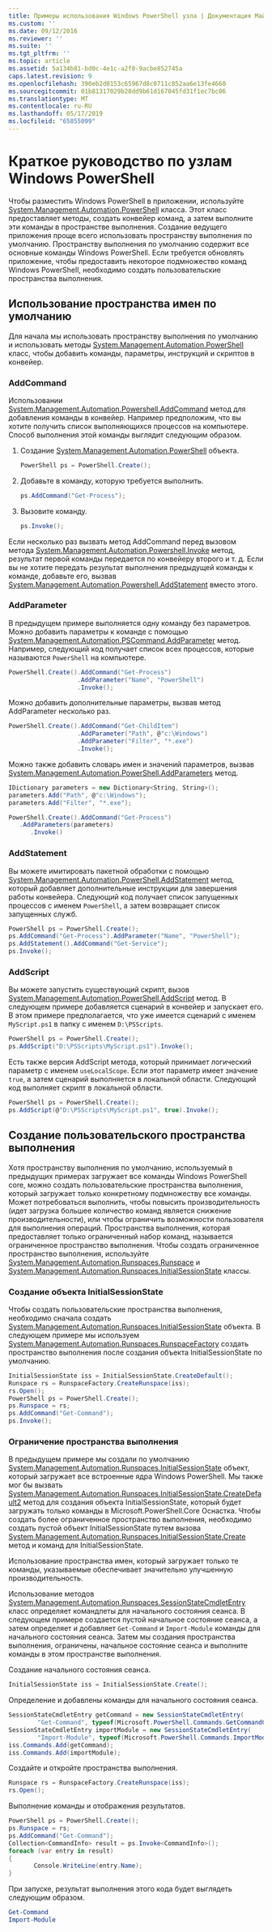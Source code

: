 ```yaml
---
title: Примеры использования Windows PowerShell узла | Документация Майкрософт
ms.custom: ''
ms.date: 09/12/2016
ms.reviewer: ''
ms.suite: ''
ms.tgt_pltfrm: ''
ms.topic: article
ms.assetid: 5a134b81-bd0c-4e1c-a2f0-9acbe852745a
caps.latest.revision: 9
ms.openlocfilehash: 390eb2d0153c65967d8c0711c852aa6e13fe4660
ms.sourcegitcommit: 01b81317029b28dd9b61d167045fd31f1ec7bc06
ms.translationtype: MT
ms.contentlocale: ru-RU
ms.lasthandoff: 05/17/2019
ms.locfileid: "65855099"
---
```

# <a name="windows-powershell-host-quickstart"></a>Краткое руководство по узлам Windows PowerShell

Чтобы разместить Windows PowerShell в приложении, используйте [System.Management.Automation.PowerShell](/dotnet/api/System.Management.Automation.PowerShell) класса.
Этот класс предоставляет методы, создать конвейер команд, а затем выполните эти команды в пространстве выполнения.
Создание ведущего приложения проще всего использовать пространству выполнения по умолчанию.
Пространству выполнения по умолчанию содержит все основные команды Windows PowerShell.
Если требуется обновлять приложение, чтобы предоставить некоторое подмножество команд Windows PowerShell, необходимо создать пользовательские пространства выполнения.

## <a name="using-the-default-runspace"></a>Использование пространства имен по умолчанию

Для начала мы использовать пространству выполнения по умолчанию и использовать методы [System.Management.Automation.PowerShell](/dotnet/api/System.Management.Automation.PowerShell) класс, чтобы добавить команды, параметры, инструкций и скриптов в конвейер.

### <a name="addcommand"></a>AddCommand

Использовании [System.Management.Automation.Powershell.AddCommand](/dotnet/api/System.Management.Automation.PowerShell.AddCommand) метод для добавления команды в конвейер.
Например предположим, что вы хотите получить список выполняющихся процессов на компьютере.
Способ выполнения этой команды выглядит следующим образом.

1. Создание [System.Management.Automation.PowerShell](/dotnet/api/System.Management.Automation.PowerShell) объекта.

   ```csharp
   PowerShell ps = PowerShell.Create();
   ```

2. Добавьте в команду, которую требуется выполнить.

   ```csharp
   ps.AddCommand("Get-Process");
   ```

3. Вызовите команду.

   ```csharp
   ps.Invoke();
   ```

Если несколько раз вызвать метод AddCommand перед вызовом метода [System.Management.Automation.Powershell.Invoke](/dotnet/api/System.Management.Automation.PowerShell.Invoke) метод, результат первой команды передается по конвейеру второго и т. д.
Если вы не хотите передать результат выполнения предыдущей команды к команде, добавьте его, вызвав [System.Management.Automation.Powershell.AddStatement](/dotnet/api/System.Management.Automation.PowerShell.AddStatement) вместо этого.

### <a name="addparameter"></a>AddParameter

В предыдущем примере выполняется одну команду без параметров.
Можно добавить параметры к команде с помощью [System.Management.Automation.PSCommand.AddParameter](/dotnet/api/System.Management.Automation.PSCommand.AddParameter) метод.
Например, следующий код получает список всех процессов, которые называются `PowerShell` на компьютере.

```csharp
PowerShell.Create().AddCommand("Get-Process")
                   .AddParameter("Name", "PowerShell")
                   .Invoke();
```

Можно добавить дополнительные параметры, вызвав метод AddParameter несколько раз.

```csharp                   
PowerShell.Create().AddCommand("Get-ChildItem")
                   .AddParameter("Path", @"c:\Windows")
                   .AddParameter("Filter", "*.exe")
                   .Invoke();
```

Можно также добавить словарь имен и значений параметров, вызвав [System.Management.Automation.PowerShell.AddParameters](/dotnet/api/System.Management.Automation.PowerShell.AddParameters) метод.

```csharp
IDictionary parameters = new Dictionary<String, String>();
parameters.Add("Path", @"c:\Windows");
parameters.Add("Filter", "*.exe");

PowerShell.Create().AddCommand("Get-Process")
   .AddParameters(parameters)
      .Invoke()

```

### <a name="addstatement"></a>AddStatement

Вы можете имитировать пакетной обработки с помощью [System.Management.Automation.PowerShell.AddStatement](/dotnet/api/System.Management.Automation.PowerShell.AddStatement) метод, который добавляет дополнительные инструкции для завершения работы конвейера.
Следующий код получает список запущенных процессов с именем `PowerShell`, а затем возвращает список запущенных служб.

```csharp
PowerShell ps = PowerShell.Create();
ps.AddCommand("Get-Process").AddParameter("Name", "PowerShell");
ps.AddStatement().AddCommand("Get-Service");
ps.Invoke();
```

### <a name="addscript"></a>AddScript

Вы можете запустить существующий скрипт, вызов [System.Management.Automation.PowerShell.AddScript](/dotnet/api/System.Management.Automation.PowerShell.AddScript) метод.
В следующем примере добавляется сценарий в конвейер и запускает его.
В этом примере предполагается, что уже имеется сценарий с именем `MyScript.ps1` в папку с именем `D:\PSScripts`.

```csharp
PowerShell ps = PowerShell.Create();
ps.AddScript("D:\PSScripts\MyScript.ps1").Invoke();
```

Есть также версия AddScript метода, который принимает логический параметр с именем `useLocalScope`.
Если этот параметр имеет значение `true`, а затем сценарий выполняется в локальной области.
Следующий код выполняет скрипт в локальной области.

```csharp
PowerShell ps = PowerShell.Create();
ps.AddScript(@"D:\PSScripts\MyScript.ps1", true).Invoke();
```

## <a name="creating-a-custom-runspace"></a>Создание пользовательского пространства выполнения

Хотя пространству выполнения по умолчанию, используемый в предыдущих примерах загружает все команды Windows PowerShell core, можно создать пользовательские пространства выполнения, который загружает только конкретному подмножеству все команды.
Может потребоваться выполнить, чтобы повысить производительность (идет загрузка большее количество команд является снижение производительности), или чтобы ограничить возможности пользователя для выполнения операций.
Пространства выполнения, которая предоставляет только ограниченный набор команд, называется ограниченное пространство выполнения.
Чтобы создать ограниченное пространство выполнения, используйте [System.Management.Automation.Runspaces.Runspace](/dotnet/api/System.Management.Automation.Runspaces.Runspace) и [System.Management.Automation.Runspaces.InitialSessionState](/dotnet/api/System.Management.Automation.Runspaces.InitialSessionState) классы.

### <a name="creating-an-initialsessionstate-object"></a>Создание объекта InitialSessionState

Чтобы создать пользовательские пространства выполнения, необходимо сначала создать [System.Management.Automation.Runspaces.InitialSessionState](/dotnet/api/System.Management.Automation.Runspaces.InitialSessionState) объекта.
В следующем примере мы используем [System.Management.Automation.Runspaces.RunspaceFactory](/dotnet/api/System.Management.Automation.Runspaces.RunspaceFactory) создать пространство выполнения после создания объекта InitialSessionState по умолчанию.

```csharp
InitialSessionState iss = InitialSessionState.CreateDefault();
Runspace rs = RunspaceFactory.CreateRunspace(iss);
rs.Open();
PowerShell ps = PowerShell.Create();
ps.Runspace = rs;
ps.AddCommand("Get-Command");
ps.Invoke();
```

### <a name="constraining-the-runspace"></a>Ограничение пространства выполнения

В предыдущем примере мы создали по умолчанию [System.Management.Automation.Runspaces.InitialSessionState](/dotnet/api/System.Management.Automation.Runspaces.InitialSessionState) объект, который загружает все встроенные ядра Windows PowerShell.
Мы также мог бы вызвать [System.Management.Automation.Runspaces.InitialSessionState.CreateDefault2](/dotnet/api/System.Management.Automation.Runspaces.InitialSessionState.CreateDefault2) метод для создания объекта InitialSessionState, который будет загружать только команды в Microsoft.PowerShell.Core Оснастка.
Чтобы создать более ограниченное пространство выполнения, необходимо создать пустой объект InitialSessionState путем вызова [System.Management.Automation.Runspaces.InitialSessionState.Create](/dotnet/api/System.Management.Automation.Runspaces.InitialSessionState.Create) метод и команд для InitialSessionState.

Использование пространства имен, который загружает только те команды, указываемые обеспечивает значительно улучшенную производительность.

Использование методов [System.Management.Automation.Runspaces.SessionStateCmdletEntry](/dotnet/api/System.Management.Automation.Runspaces.SessionStateCmdletEntry) класс определяет командлеты для начального состояния сеанса.
В следующем примере создается пустой начальное состояние сеанса, а затем определяет и добавляет `Get-Command` и `Import-Module` команды для начального состояния сеанса.
Затем мы создания пространства выполнения, ограничены, начальное состояние сеанса и выполните команды в этом пространстве выполнения.

Создание начального состояния сеанса.

```csharp
InitialSessionState iss = InitialSessionState.Create();
```

Определение и добавлены команды для начального состояния сеанса.

```csharp
SessionStateCmdletEntry getCommand = new SessionStateCmdletEntry(
        "Get-Command", typeof(Microsoft.PowerShell.Commands.GetCommandCommand), "");
SessionStateCmdletEntry importModule = new SessionStateCmdletEntry(
        "Import-Module", typeof(Microsoft.PowerShell.Commands.ImportModuleCommand), "");
iss.Commands.Add(getCommand);
iss.Commands.Add(importModule);
```

Создайте и откройте пространства выполнения.

```csharp
Runspace rs = RunspaceFactory.CreateRunspace(iss);
rs.Open();
```

Выполнение команды и отображения результатов.

```csharp
PowerShell ps = PowerShell.Create();
ps.Runspace = rs;
ps.AddCommand("Get-Command");
Collection<CommandInfo> result = ps.Invoke<CommandInfo>();
foreach (var entry in result)
{
       Console.WriteLine(entry.Name);
}
```

При запуске, результат выполнения этого кода будет выглядеть следующим образом.

```powershell
Get-Command
Import-Module
```
